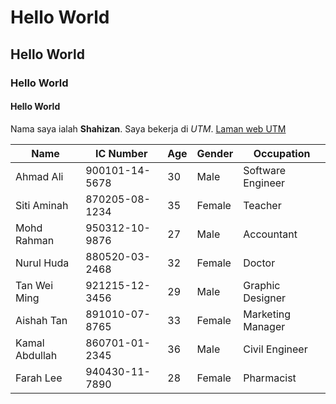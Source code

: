 # Hello World
## Hello World
### Hello World
#### Hello World

Nama saya ialah **Shahizan**. Saya bekerja di *UTM*. [Laman web UTM](http://utm.my/)
  
| Name           | IC Number     | Age | Gender | Occupation          |
|----------------|---------------|-----|--------|---------------------|
| Ahmad Ali      | 900101-14-5678 | 30  | Male   | Software Engineer   |
| Siti Aminah    | 870205-08-1234 | 35  | Female | Teacher             |
| Mohd Rahman    | 950312-10-9876 | 27  | Male   | Accountant          |
| Nurul Huda     | 880520-03-2468 | 32  | Female | Doctor              |
| Tan Wei Ming   | 921215-12-3456 | 29  | Male   | Graphic Designer    |
| Aishah Tan     | 891010-07-8765 | 33  | Female | Marketing Manager   |
| Kamal Abdullah | 860701-01-2345 | 36  | Male   | Civil Engineer      |
| Farah Lee      | 940430-11-7890 | 28  | Female | Pharmacist          |
